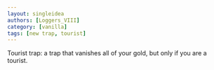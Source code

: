 ```yaml
---
layout: singleidea
authors: [Loggers_VIII]
category: [vanilla]
tags: [new trap, tourist]
---
```

Tourist trap: a trap that vanishes all of your gold, but only if you are a
tourist.
